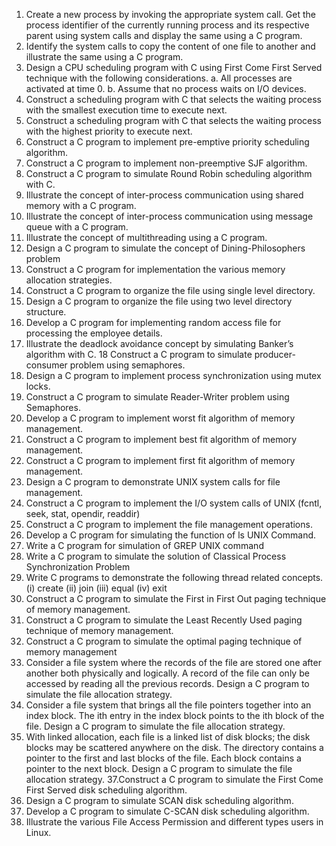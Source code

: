 1.	Create a new process by invoking the appropriate system call. Get the process identifier of the currently running process and its respective parent using system calls and display the same using a C program.
2. Identify the system calls to copy the content of one file to another and illustrate the same using a C program.
3. Design a CPU scheduling program with C using First Come First Served technique with the following considerations. 
a. All processes are activated at time 0. 
b. Assume that no process waits on I/O devices.
4. Construct a scheduling program with C that selects the waiting process with the smallest execution time to execute next.
5. Construct a scheduling program with C that selects the waiting process with the highest priority to execute next.
6. Construct a C program to implement pre-emptive priority scheduling algorithm.
7. Construct a C program to implement non-preemptive SJF algorithm.
8. Construct a C program to simulate Round Robin scheduling algorithm with C.
9. Illustrate the concept of inter-process communication using shared memory with a C program.  
10. Illustrate the concept of inter-process communication using message queue with a C program.  
11. Illustrate the concept of multithreading using a C program.
12. Design a C program to simulate the concept of Dining-Philosophers problem
13. Construct a C program for implementation the various memory allocation strategies.
14. Construct a C program to organize the file using single level directory.
15. Design a C program to organize the file using two level directory structure.
16. Develop a C program for implementing random access file for processing the employee details.
17. Illustrate the deadlock avoidance concept by simulating Banker’s algorithm with C. 
18 Construct a C program to simulate producer-consumer problem using semaphores.  
19. Design a C program to implement process synchronization using mutex locks.
20. Construct a C program to simulate Reader-Writer problem using Semaphores.
21. Develop a C program to implement worst fit algorithm of memory management.
22. Construct a C program to implement best fit algorithm of memory management.
23. Construct a C program to implement first fit algorithm of memory management.
24. Design a C program to demonstrate UNIX system calls for file management.
25. Construct a C program to implement the I/O system calls of UNIX (fcntl, seek, stat, opendir, readdir)
26. Construct a C program to implement the file management operations.
27. Develop a C program for simulating the function of ls UNIX Command.
28. Write a C program for simulation of GREP UNIX command
29. Write a C program to simulate the solution of Classical Process Synchronization Problem
30. Write C programs to demonstrate the following thread related concepts.
(i) create (ii) join (iii) equal (iv) exit
31. Construct a C program to simulate the First in First Out paging technique of memory management.
32. Construct a C program to simulate the Least Recently Used paging technique of memory management.
33. Construct a C program to simulate the optimal paging technique of memory management  
34. Consider a file system where the records of the file are stored one after another both physically and logically. A record of the file can only be accessed by reading all the previous records.  Design a C program to simulate the file allocation strategy.
35. Consider a file system that brings all the file pointers together into an index block. The ith entry in the index block points to the ith block of the file. Design a C program to simulate the file allocation strategy.
36. With linked allocation, each file is a linked list of disk blocks; the disk blocks may be scattered anywhere on the disk. The directory contains a pointer to the first and last blocks of the file.  Each block contains a pointer to the next block. Design a C program to simulate the file allocation strategy.
37.Construct a C program to simulate the First Come First Served disk scheduling algorithm.  
38. Design a C program to simulate SCAN disk scheduling algorithm.
39. Develop a C program to simulate C-SCAN disk scheduling algorithm.
40. Illustrate the various File Access Permission and different types users in Linux.
